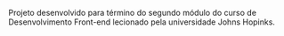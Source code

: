 Projeto desenvolvido para término do segundo módulo do curso de Desenvolvimento Front-end lecionado pela universidade Johns Hopinks.
